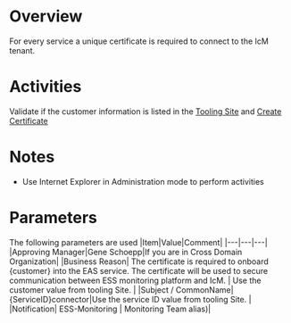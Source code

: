 # Overview
For every service a unique certificate is required to connect to the IcM tenant. 

# Activities
Validate if the customer information is listed in the [Tooling Site](https://microsoft.sharepoint.com/teams/ManagedServicesTools/Lists/Customers/AllItems.aspx) and [Create Certificate](https://microsoft.sharepoint.com/teams/WAG/EngSys/IncidentManagement/IcM%20User%20Guide/Obtaining%20a%20certificate.aspx)

# Notes
- Use Internet Explorer in Administration mode to perform activities

# Parameters
The following parameters are used
|Item|Value|Comment|
|---|---|---|
|Approving Manager|Gene Schoepp|If you are in Cross Domain Organization|
|Business Reason| The certificate is required to onboard {customer} into the EAS service. The certificate will be used to secure communication between ESS monitoring platform and IcM. | Use the customer value from tooling Site. |
|Subject / CommonName|{ServiceID}connector|Use the service ID  value from tooling Site. |
|Notification| ESS-Monitoring | Monitoring Team alias)| 

